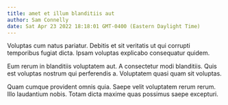```yaml
---
title: amet et illum blanditiis aut
author: Sam Connelly
date: Sat Apr 23 2022 18:18:01 GMT-0400 (Eastern Daylight Time)
---
```

Voluptas cum natus pariatur. Debitis et sit veritatis ut qui corrupti temporibus fugiat dicta. Ipsam voluptas explicabo consequatur quidem.

 Eum rerum in blanditiis voluptatem aut. A consectetur modi blanditiis. Quis est voluptas nostrum qui perferendis a. Voluptatem quasi quam sit voluptas.

 Quam cumque provident omnis quia. Saepe velit voluptatem rerum rerum. Illo laudantium nobis. Totam dicta maxime quas possimus saepe excepturi.